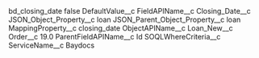 <?xml version="1.0" encoding="UTF-8"?>
<CustomMetadata xmlns="http://soap.sforce.com/2006/04/metadata" xmlns:xsi="http://www.w3.org/2001/XMLSchema-instance" xmlns:xsd="http://www.w3.org/2001/XMLSchema">
    <label>bd_closing_date</label>
    <protected>false</protected>
    <values>
        <field>DefaultValue__c</field>
        <value xsi:nil="true"/>
    </values>
    <values>
        <field>FieldAPIName__c</field>
        <value xsi:type="xsd:string">Closing_Date__c</value>
    </values>
    <values>
        <field>JSON_Object_Property__c</field>
        <value xsi:type="xsd:string">loan</value>
    </values>
    <values>
        <field>JSON_Parent_Object_Property__c</field>
        <value xsi:type="xsd:string">loan</value>
    </values>
    <values>
        <field>MappingProperty__c</field>
        <value xsi:type="xsd:string">closing_date</value>
    </values>
    <values>
        <field>ObjectAPIName__c</field>
        <value xsi:type="xsd:string">Loan_New__c</value>
    </values>
    <values>
        <field>Order__c</field>
        <value xsi:type="xsd:double">19.0</value>
    </values>
    <values>
        <field>ParentFieldAPIName__c</field>
        <value xsi:type="xsd:string">Id</value>
    </values>
    <values>
        <field>SOQLWhereCriteria__c</field>
        <value xsi:nil="true"/>
    </values>
    <values>
        <field>ServiceName__c</field>
        <value xsi:type="xsd:string">Baydocs</value>
    </values>
</CustomMetadata>
